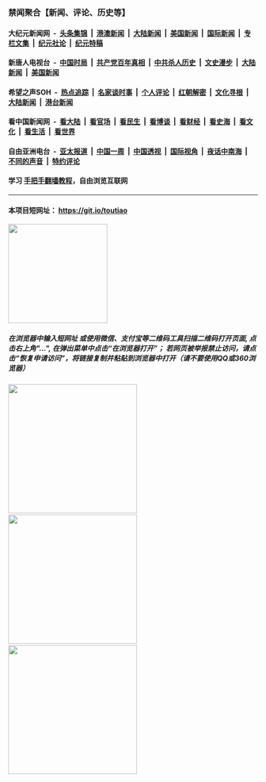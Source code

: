 ### 禁闻聚合【新闻、评论、历史等】

#### 大纪元新闻网 &nbsp;-&nbsp; [头条集锦](indexes/E头条集锦.md?t=03172302) &nbsp;|&nbsp; [港澳新闻](indexes/E港澳新闻.md?t=03172302)  &nbsp;|&nbsp; [大陆新闻](indexes/E大陆新闻.md?t=03172302) &nbsp;|&nbsp; [美国新闻](indexes/E美国新闻.md?t=03172302) &nbsp;|&nbsp; [国际新闻](indexes/E国际新闻.md?t=03172302) &nbsp;|&nbsp; [专栏文集](indexes/E专栏文集.md?t=03172302) &nbsp;|&nbsp; [纪元社论](indexes/E纪元社论.md?t=03172302) &nbsp;|&nbsp; [纪元特稿](indexes/E纪元特稿.md?t=03172302) 

#### 新唐人电视台 &nbsp;-&nbsp; [中国时局](indexes/N中国时局.md?t=03172302) &nbsp;|&nbsp; [共产党百年真相](indexes/N共产党百年真相.md?t=03172302) &nbsp;|&nbsp; [中共杀人历史](indexes/N中共杀人历史.md?t=03172302) &nbsp;|&nbsp; [文史漫步](indexes/N文史漫步.md?t=03172302) &nbsp;|&nbsp; [大陆新闻](indexes/N大陆新闻.md?t=03172302) &nbsp;|&nbsp; [美国新闻](indexes/N美国新闻.md?t=03172302)

#### 希望之声SOH &nbsp;-&nbsp; [热点追踪](indexes/H热点追踪.md?t=03172302) &nbsp;|&nbsp; [名家谈时事](indexes/H名家谈时事.md?t=03172302) &nbsp;|&nbsp; [个人评论](indexes/H个人评论.md?t=03172302)  &nbsp;|&nbsp; [红朝解密](indexes/H红朝解密.md?t=03172302) &nbsp;|&nbsp; [文化寻根](indexes/H文化寻根.md?t=03172302) &nbsp;|&nbsp; [大陆新闻](indexes/H大陆新闻.md?t=03172302) &nbsp;|&nbsp; [港台新闻](indexes/H港台新闻.md?t=03172302)

#### 看中国新闻网 &nbsp;-&nbsp; [看大陆](indexes/S看大陆.md?t=03172302) &nbsp;|&nbsp; [看官场](indexes/S看官场.md?t=03172302) &nbsp;|&nbsp; [看民生](indexes/S看民生.md?t=03172302)  &nbsp;|&nbsp; [看博谈](indexes/S看博谈.md?t=03172302) &nbsp;|&nbsp; [看财经](indexes/S看财经.md?t=03172302) &nbsp;|&nbsp; [看史海](indexes/S看史海.md?t=03172302) &nbsp;|&nbsp; [看文化](indexes/S看文化.md?t=03172302) &nbsp;|&nbsp; [看生活](indexes/S看生活.md?t=03172302) &nbsp;|&nbsp; [看世界](indexes/S看世界.md?t=03172302)

#### 自由亚洲电台 &nbsp;-&nbsp; [亚太报道](indexes/R亚太报道.md?t=03172302) &nbsp;|&nbsp; [中国一周](indexes/R中国一周.md?t=03172302) &nbsp;|&nbsp; [中国透视](indexes/R中国透视.md?t=03172302)  &nbsp;|&nbsp; [国际视角](indexes/R国际视角.md?t=03172302) &nbsp;|&nbsp; [夜话中南海](indexes/R夜话中南海.md?t=03172302) &nbsp;|&nbsp; [不同的声音](indexes/R不同的声音.md?t=03172302) &nbsp;|&nbsp; [特约评论](indexes/R特约评论.md?t=03172302)

#### 学习 [手把手翻墙教程](https://github.com/gfw-breaker/guides/wiki)，自由浏览互联网

----

#### 本项目短网址： https://git.io/toutiao
<img src="https://raw.githubusercontent.com/gfw-breaker/banned-news/master/scripts/img/qr.png" width="200px"/>  

##### 在浏览器中输入短网址 或使用微信、支付宝等二维码工具扫描二维码打开页面, 点击右上角"...", 在弹出菜单中点击“在浏览器打开”； 若网页被举报禁止访问，请点击“恢复申请访问”，将链接复制并粘贴到浏览器中打开（请不要使用QQ或360浏览器）

<img src="https://raw.githubusercontent.com/gfw-breaker/banned-news/master/scripts/img/1.png" width="260px"/> &nbsp; <img src="https://raw.githubusercontent.com/gfw-breaker/banned-news/master/scripts/img/2.png" width="260px"/> &nbsp; <img src="https://raw.githubusercontent.com/gfw-breaker/banned-news/master/scripts/img/3.png" width="260px"/>
